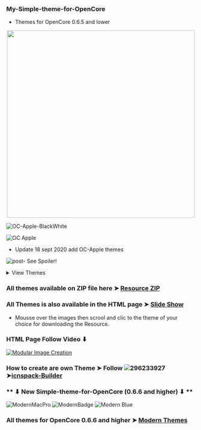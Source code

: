 ### My-Simple-theme-for-OpenCore 
- Themes for OpenCore 0.6.5 and lower

<p align="center">
  <img width="500" height="500" src="https://user-images.githubusercontent.com/6248794/90955108-99f57500-e448-11ea-8ec1-929edd99bf0c.png">
</p>

![OC-Apple-BlackWhite](https://user-images.githubusercontent.com/6248794/94265556-bdf41c80-ff06-11ea-9724-eaa67af97490.png)


![OC Apple](https://user-images.githubusercontent.com/6248794/93666056-129c2100-fa49-11ea-8133-73c2ffdc16fa.png)


- Update 18 sept 2020 add OC-Apple themes

![post-](https://user-images.githubusercontent.com/6248794/90955121-c1e4d880-e448-11ea-9c75-52847374fd5b.gif) See Spoiler!
<details> 
  <summary>View Themes</summary>


### Dark-Low
![Dark-Low](https://user-images.githubusercontent.com/6248794/89733192-c9a48600-da21-11ea-878f-fafc03bffca9.png)

### Dark-Top
![Dark-Top](https://user-images.githubusercontent.com/6248794/89733194-c9a48600-da21-11ea-8b27-0a0da39d2ff7.png)

### Dark-Green-Light
![GreenLight](https://user-images.githubusercontent.com/6248794/89739656-87466d80-da50-11ea-87f5-b1701211070c.png)

### Light-Low
![Light-Low](https://user-images.githubusercontent.com/6248794/89733195-ca3d1c80-da21-11ea-9ab6-48ba75a80f25.png)

### Light-Top
![Light-Top](https://user-images.githubusercontent.com/6248794/89733196-ca3d1c80-da21-11ea-8bf5-387175290710.png)

### OC-Grey
![OC Grey](https://user-images.githubusercontent.com/6248794/89749030-217bd500-da94-11ea-84c9-3e27375e1e6e.png)

### OC-White
![OC-White](https://user-images.githubusercontent.com/6248794/89827471-a4993b80-db25-11ea-8408-a26345d79a54.png)

### OC-Blue
![OC-Blue](https://user-images.githubusercontent.com/6248794/89831362-b7167380-db2b-11ea-89fa-64c550dab495.png)

### OC-Blues
![OC-Blues](https://user-images.githubusercontent.com/6248794/89947156-07580900-dbf2-11ea-94be-e4ade0c4aca2.png)

### Dark-Badge
![Dark-Badge](https://user-images.githubusercontent.com/6248794/90162171-3ab9a580-dd62-11ea-9c68-db9bfd29ae42.png)

### OC-Gold
![Glod](https://user-images.githubusercontent.com/6248794/90294781-46d25f80-de55-11ea-9310-3f12cd14741c.png)

### OC-MacPro
![macpro](https://user-images.githubusercontent.com/6248794/90303784-fa9c1500-de7e-11ea-8963-ed9bd201154c.png)

### Light-Slim
![LightSlim](https://user-images.githubusercontent.com/6248794/90313256-146a4600-ded9-11ea-995b-54b511c1697f.png)

### Black-Slim
![Black-Slim](https://user-images.githubusercontent.com/6248794/90528329-7c6e9580-e140-11ea-9a7e-bb8a00641c25.png)

### OC-MacBookPro
![OC-MacBookPro](https://user-images.githubusercontent.com/6248794/91440026-f509dc00-e83b-11ea-9004-1f2509f7f75f.png)

### OC-Steel
![OC-Steel](https://user-images.githubusercontent.com/6248794/91991919-85936100-ed01-11ea-9836-944bb695310c.png)

### OC-Apple
![OC Apple](https://user-images.githubusercontent.com/6248794/93666056-129c2100-fa49-11ea-8133-73c2ffdc16fa.png)

### OC-Black-W-HP
![HPBW](https://user-images.githubusercontent.com/6248794/95655516-f6ceec80-0ad5-11eb-9d41-1d77761b65f1.png)

### OC-Apple-Light
![OC-Apple-Light](https://user-images.githubusercontent.com/6248794/94044322-fa573980-fd9b-11ea-91ce-5bd01b4ca62f.png)

</details>

### All themes available on ZIP file here ➤ [Resource ZIP](https://github.com/chris1111/My-Simple-theme-for-OpenCore/find/master)

### All Themes is also available in the HTML page ➤ [Slide Show](https://com-chris1111.github.io/OC-Themes.html)
- Mousse over the images then scrool and clic to the theme of your choice for downloading the Resource.
### HTML Page Follow Video ⬇︎

[![Modular Image Creation](https://user-images.githubusercontent.com/6248794/90956339-ad5a0d80-e453-11ea-9f73-c5f85450bb2b.png)](https://youtu.be/Qz-vx3WEVds)


### How to create are own Theme ➤ Follow ![296233927](https://user-images.githubusercontent.com/6248794/92238400-2a8b7680-ee87-11ea-8280-d4442fb0d27d.gif)➤[icnspack-Builder](https://github.com/chris1111/Icnspack-Builder)


### ** ⬇︎ New Simple-theme-for-OpenCore (0.6.6 and higher) ⬇︎ ** 

![ModernMacPro](https://user-images.githubusercontent.com/6248794/104657624-47368700-568f-11eb-952a-241a5e5255e7.png)
![ModernBadge](https://user-images.githubusercontent.com/6248794/104651991-6ed52180-5686-11eb-90a9-4223f50ddbbc.png)
![Modern Blue](https://user-images.githubusercontent.com/6248794/104670129-46aaea00-56a9-11eb-8753-6e06ed71a189.png)



### All themes for OpenCore 0.6.6 and higher ➤ [Modern Themes](https://github.com/chris1111/My-Simple-OC-Themes/tree/master/Resources-0.6.6)











